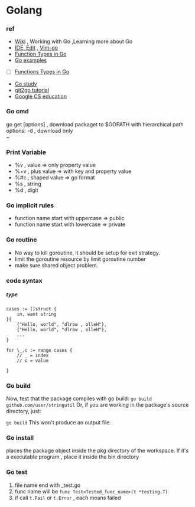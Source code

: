 # Golang

### ref
- [Wiki](https://github.com/golang/go/wiki) , Working with Go ,Learning more about Go
- [IDE, Edit](https://github.com/golang/go/wiki/IDEsAndTextEditorPlugins) , [Vim-go](https://github.com/fatih/vim-go)
- [Function Types in Go](http://jordanorelli.com/post/42369331748/function-types-in-go-golang)
- [Go examples](https://gobyexample.com/)

- [ ] [Functions Types in Go](http://jordanorelli.com/post/42369331748/function-types-in-go-golang)
- [Go study](go/)
- [git2go tutorial](https://blog.gopheracademy.com/advent-2014/git2go-tutorial/)
- [Google CS education](https://www.google.com/edu/cs/index.html)







### Go cmd
go get [options] <package> , download packaget to $GOPATH with hierarchical path
    options:
            -d , download only                                                               
            ~                                   

### Print Variable

- %v , value => only property value
- %+v , plus value => with key and property value
- %#c , shaped value => go format
- %s , string
- %d , digit

### Go implicit rules 

- function name start with uppercase => public
- function name start with lowercase => private

### Go routine
- No way to kill goroutine, it should be setup for exit strategy.
- limit the goroutine resource by limit goroutine number
- make sure shared object problem.



### code syntax

##### type
```
cases := []struct { 
    in, want string    
}{
    {"Hello, world", "dlrow , olleH"},
    {"Hello, world", "dlrow , olleH"},
    ...
}
```



```
for \_,c := range cases {
    // _ = index    
    // c = value
    
}
```

### Go build
Now, test that the package compiles with go build:
`go build github.com/user/stringutil`
Or, if you are working in the package's source directory, just:

`go build`
This won't produce an output file.

### Go install
places the package object inside the pkg directory of the workspace.
If it's a executable program , place it inside the bin directory


### Go test
1. file name end with \_test.go
2. func name will be `func Test<Tested_func_name>(t *testing.T)`
3. if call `t.Fail` or `t.Error` , each means failed
